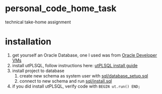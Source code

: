# personal_code_home_task
technical take-home assignment


# installation

1. get yourself an Oracle Database, one I used was from [Oracle Developer VMs](https://www.oracle.com/downloads/developer-vm/community-downloads.html)
1. install utPLSQL, follow instructions here: [utPLSQL install guide](http://www.utplsql.org/utPLSQL/latest/userguide/install.html)
1. install project to database
   1. create new schema as system user with [sql/database_setup.sql](sql/database_setup.sql)  
   1. connect to new schema and run [sql/install.sql](sql/install.sql) 
1. if you did install utPLSQL, verify code with `BEGIN ut.run() END;`
